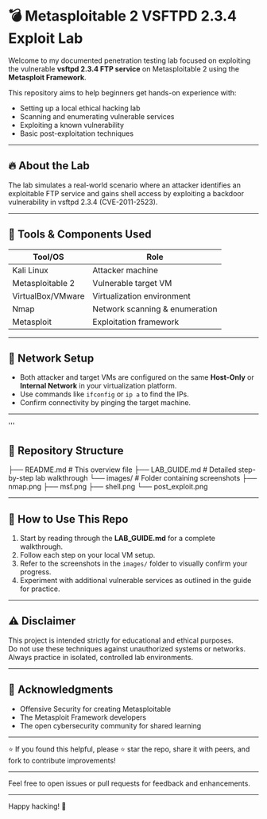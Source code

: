 # 💣 Metasploitable 2 VSFTPD 2.3.4 Exploit Lab

Welcome to my documented penetration testing lab focused on exploiting the vulnerable **vsftpd 2.3.4 FTP service** on Metasploitable 2 using the **Metasploit Framework**.

This repository aims to help beginners get hands-on experience with:

- Setting up a local ethical hacking lab  
- Scanning and enumerating vulnerable services  
- Exploiting a known vulnerability  
- Basic post-exploitation techniques  

---

## 🔥 About the Lab

The lab simulates a real-world scenario where an attacker identifies an exploitable FTP service and gains shell access by exploiting a backdoor vulnerability in vsftpd 2.3.4 (CVE-2011-2523).

---

## 🧰 Tools & Components Used

| Tool/OS           | Role                      |
|-------------------|---------------------------|
| Kali Linux        | Attacker machine          |
| Metasploitable 2  | Vulnerable target VM      |
| VirtualBox/VMware | Virtualization environment|
| Nmap              | Network scanning & enumeration |
| Metasploit        | Exploitation framework    |

---

## 🚦 Network Setup

- Both attacker and target VMs are configured on the same **Host-Only** or **Internal Network** in your virtualization platform.
- Use commands like `ifconfig` or `ip a` to find the IPs.
- Confirm connectivity by pinging the target machine.

---
'''
## 📂 Repository Structure


├── README.md # This overview file
├── LAB_GUIDE.md # Detailed step-by-step lab walkthrough
└── images/ # Folder containing screenshots
  ├── nmap.png
  ├── msf.png
  ├── shell.png
  └── post_exploit.png


---

## 📖 How to Use This Repo

1. Start by reading through the **LAB_GUIDE.md** for a complete walkthrough.  
2. Follow each step on your local VM setup.  
3. Refer to the screenshots in the `images/` folder to visually confirm your progress.  
4. Experiment with additional vulnerable services as outlined in the guide for practice.  

---

## ⚠️ Disclaimer

This project is intended strictly for educational and ethical purposes.  
Do not use these techniques against unauthorized systems or networks.  
Always practice in isolated, controlled lab environments.

---

## 🙌 Acknowledgments

- Offensive Security for creating Metasploitable  
- The Metasploit Framework developers  
- The open cybersecurity community for shared learning  

---

⭐ If you found this helpful, please ⭐ star the repo, share it with peers, and fork to contribute improvements!

---

Feel free to open issues or pull requests for feedback and enhancements.

---

Happy hacking! 🚀
